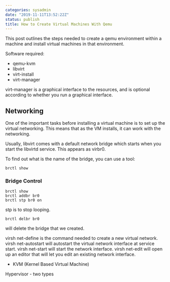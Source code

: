 ```yaml
---
categories: sysadmin
date: "2019-11-11T13:52:22Z"
status: publish
title: How to Create Virtual Machines With Qemu
---
```


This post outlines the steps needed to create a qemu environment within a machine and install virtual machines in that environment.

Software required:
- qemu-kvm
- libvirt
- virt-install
- virt-manager

virt-manager is a graphical interface to the resources, and is optional according to whether you run a graphical interface.

## Networking
One of the important tasks before installing a virtual machine is to set up the virtual networking. This means that as the VM installs, it can work with the networking.

Usually, libvirt comes with a default network bridge which starts when you start the libvirtd service. This appears as virbr0.

To find out what is the name of the bridge, you can use a tool:

    brctl show

### Bridge Control

    brctl show
    brctl addbr br0
    brctl stp br0 on

stp is to stop looping.

    brctl delbr br0

will delete the bridge that we created.

virsh net-define is the command needed to create a new virtual network. virsh net-autostart will autostart the virtual network interface at service start. virsh net-start will start the network interface. virsh net-edit will open up an editor that will let you edit an existing network interface.

* KVM (Kernel Based Virtual Machine)

Hypervisor - two types

